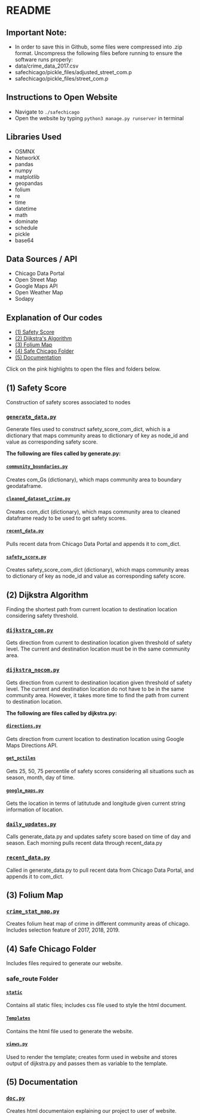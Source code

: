 README
=========================== 

## Important Note:
- In order to save this in Github, some files were compressed into .zip format. Uncompress the following files before running to ensure the software runs properly:
- data/crime_data_2017.csv
- safechicago/pickle_files/adjusted_street_com.p
- safechicago/pickle_files/street_com.p

## Instructions to Open Website
- Navigate to `./safechicago`
- Open the website by typing `python3 manage.py runserver` in terminal

## Libraries Used
- OSMNX
- NetworkX
- pandas
- numpy
- matplotlib
- geopandas
- folium 
- re
- time
- datetime
- math
- dominate
- schedule
- pickle
- base64

## Data Sources / API
- Chicago Data Portal
- Open Street Map 
- Google Maps API
- Open Weather Map
- Sodapy

## Explanation of Our codes
<!-- MarkdownTOC autolink="true" levels="1,2,3,4,5,6" bracket="round" style="unordered" indent="    " autoanchor="false" markdown_preview="github" -->

- [\(1\) Safety Score](#1-safety-score)
- [\(2\) Dijkstra's Algorithm](#2-dijkstra-algorithm)
- [\(3\) Folium Map](#3-folium-map)
- [\(4\) Safe Chicago Folder](#4-safe-chicago-folder)
- [\(5\) Documentation](#5-documentation)

Click on the pink highlights to open the files and folders below.

<!-- toc -->

## (1) Safety Score

Construction of safety scores associated to nodes

### [`generate_data.py`](https://mit.cs.uchicago.edu/kirizawa/cmsc122-project-kei-adam-shyam-sway/blob/master/generate_data.py)

Generate files used to construct safety_score_com_dict, which is a dictionary that maps community areas to dictionary of key as node_id and value as corresponding safety score. 

**The following are files called by generate.py:**

#### [`community_boundaries.py`](https://mit.cs.uchicago.edu/kirizawa/cmsc122-project-kei-adam-shyam-sway/blob/master/community_boundaries.py)

Creates com_Gs (dictionary), which maps community area to boundary geodataframe.

#### [`cleaned_dataset_crime.py`](https://mit.cs.uchicago.edu/kirizawa/cmsc122-project-kei-adam-shyam-sway/blob/master/cleaned_dataset_crime.py)

Creates com_dict (dictionary), which maps community area to cleaned dataframe 
ready to be used to get safety scores.

#### [`recent_data.py`](https://mit.cs.uchicago.edu/kirizawa/cmsc122-project-kei-adam-shyam-sway/blob/master/recent_data.py)

Pulls recent data from Chicago Data Portal and appends it to com_dict.

#### [`safety_score.py`](https://mit.cs.uchicago.edu/kirizawa/cmsc122-project-kei-adam-shyam-sway/blob/master/safety_score.py)

Creates safety_score_com_dict (dictionary), which maps community areas to dictionary of key as node_id and value as corresponding safety score.

## (2) Dijkstra Algorithm

Finding the shortest path from current location to destination location considering safety threshold. 

### [`dijkstra_com.py`](https://mit.cs.uchicago.edu/kirizawa/cmsc122-project-kei-adam-shyam-sway/blob/master/safechicago/dijkstra_com.py)

Gets direction from current to destination location given threshold of safety level. The current and destination location must be in the same community area. 

### [`dijkstra_nocom.py`](https://mit.cs.uchicago.edu/kirizawa/cmsc122-project-kei-adam-shyam-sway/blob/master/safechicago/dijkstra_nocom.py)

Gets direction from current to destination location given threshold of safety level. The current and destination location do not have to be in the same community area. However, it takes more time to find the path from current to destination location.

**The following are files called by dijkstra.py:**

#### [`directions.py`](https://mit.cs.uchicago.edu/kirizawa/cmsc122-project-kei-adam-shyam-sway/blob/master/safechicago/directions.py)

Gets direction from current location to destination location using Google Maps Directions API.

#### [`get_pctiles`](https://mit.cs.uchicago.edu/kirizawa/cmsc122-project-kei-adam-shyam-sway/blob/master/get_pctiles.py)

Gets 25, 50, 75 percentile of safety scores considering all situations such as season, month, day of time. 

#### [`google_maps.py`](https://mit.cs.uchicago.edu/kirizawa/cmsc122-project-kei-adam-shyam-sway/blob/master/safechicago/google_maps.py)

Gets the location in terms of latitutude and longitude given current string information of location. 

### [`daily_updates.py`](https://mit.cs.uchicago.edu/kirizawa/cmsc122-project-kei-adam-shyam-sway/blob/master/daily_update.py)

Calls generate_data.py and updates safety score based on time of day and season. Each morning pulls recent data through recent_data.py

### [`recent_data.py`](https://mit.cs.uchicago.edu/kirizawa/cmsc122-project-kei-adam-shyam-sway/blob/master/recent_data.py)

Called in generate_data.py to pull recent data from Chicago Data Portal, and appends it to com_dict. 

## (3) Folium Map

### [`crime_stat_map.py`](https://mit.cs.uchicago.edu/kirizawa/cmsc122-project-kei-adam-shyam-sway/blob/master/crime_stat_map.py)

Creates folium heat map of crime in different community areas of chicago. Includes selection feature of 2017, 2018, 2019. 

## (4) Safe Chicago Folder
Includes files required to generate our website. 

### safe_route Folder

#### [`static`](https://mit.cs.uchicago.edu/kirizawa/cmsc122-project-kei-adam-shyam-sway/tree/master/safechicago/safe_route/static)

Contains all static files; includes css file used to style the html document.

#### [`Templates`](https://mit.cs.uchicago.edu/kirizawa/cmsc122-project-kei-adam-shyam-sway/tree/master/safechicago/safe_route/templates)

Contains the html file used to generate the website.

#### [`views.py`](https://mit.cs.uchicago.edu/kirizawa/cmsc122-project-kei-adam-shyam-sway/blob/master/safechicago/safe_route/views.py)

Used to render the template; creates form used in website and stores output of dijkstra.py and passes them as variable to the template.

## (5) Documentation

### [`doc.py`](https://mit.cs.uchicago.edu/kirizawa/cmsc122-project-kei-adam-shyam-sway/blob/master/docfiles/doc.py)

Creates html documentaion explaining our project to user of website. 

